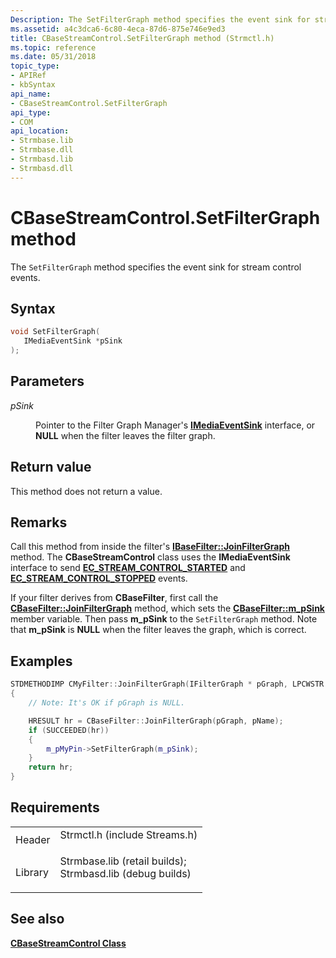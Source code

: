 ```yaml
---
Description: The SetFilterGraph method specifies the event sink for stream control events.
ms.assetid: a4c3dca6-6c80-4eca-87d6-875e746e9ed3
title: CBaseStreamControl.SetFilterGraph method (Strmctl.h)
ms.topic: reference
ms.date: 05/31/2018
topic_type: 
- APIRef
- kbSyntax
api_name: 
- CBaseStreamControl.SetFilterGraph
api_type: 
- COM
api_location: 
- Strmbase.lib
- Strmbase.dll
- Strmbasd.lib
- Strmbasd.dll
---
```


# CBaseStreamControl.SetFilterGraph method

The `SetFilterGraph` method specifies the event sink for stream control events.

## Syntax


```C++
void SetFilterGraph(
   IMediaEventSink *pSink
);
```



## Parameters

<dl> <dt>

*pSink* 
</dt> <dd>

Pointer to the Filter Graph Manager's [**IMediaEventSink**](/windows/desktop/api/Strmif/nn-strmif-imediaeventsink) interface, or **NULL** when the filter leaves the filter graph.

</dd> </dl>

## Return value

This method does not return a value.

## Remarks

Call this method from inside the filter's [**IBaseFilter::JoinFilterGraph**](/windows/desktop/api/Strmif/nf-strmif-ibasefilter-joinfiltergraph) method. The **CBaseStreamControl** class uses the **IMediaEventSink** interface to send [**EC\_STREAM\_CONTROL\_STARTED**](ec-stream-control-started.md) and [**EC\_STREAM\_CONTROL\_STOPPED**](ec-stream-control-stopped.md) events.

If your filter derives from **CBaseFilter**, first call the [**CBaseFilter::JoinFilterGraph**](cbasefilter-joinfiltergraph.md) method, which sets the [**CBaseFilter::m\_pSink**](cbasefilter-m-psink.md) member variable. Then pass **m\_pSink** to the `SetFilterGraph` method. Note that **m\_pSink** is **NULL** when the filter leaves the graph, which is correct.

## Examples


```C++
STDMETHODIMP CMyFilter::JoinFilterGraph(IFilterGraph * pGraph, LPCWSTR pName)
{
    // Note: It's OK if pGraph is NULL.

    HRESULT hr = CBaseFilter::JoinFilterGraph(pGraph, pName);
    if (SUCCEEDED(hr)) 
    {
        m_pMyPin->SetFilterGraph(m_pSink);
    }
    return hr;
}
```



## Requirements



|                    |                                                                                                                                                                                            |
|--------------------|--------------------------------------------------------------------------------------------------------------------------------------------------------------------------------------------|
| Header<br/>  | <dl> <dt>Strmctl.h (include Streams.h)</dt> </dl>                                                                                   |
| Library<br/> | <dl> <dt>Strmbase.lib (retail builds); </dt> <dt>Strmbasd.lib (debug builds)</dt> </dl> |



## See also

<dl> <dt>

[**CBaseStreamControl Class**](cbasestreamcontrol.md)
</dt> </dl>

 

 




